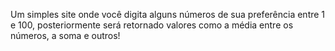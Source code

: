 Um simples site onde você digita alguns números de sua preferência entre 1 e 100, posteriormente será retornado valores como a média entre os números, a soma e outros!
